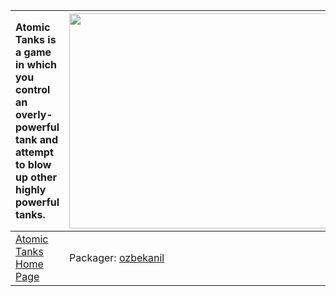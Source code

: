 | Atomic Tanks is a game in which you control an overly-powerful tank and attempt to blow up other highly powerful tanks. | <a href='http://www.youtube.com/watch?feature=player_embedded&v=nl6A87g2-mo' target='_blank'><img src='http://img.youtube.com/vi/nl6A87g2-mo/0.jpg' width='425' height=344 /></a> |
|:------------------------------------------------------------------------------------------------------------------------|:----------------------------------------------------------------------------------------------------------------------------------------------------------------------------------|
|[Atomic Tanks Home Page](http://atanks.sourceforge.net/)| Packager: [ozbekanil](ozbekanil.md) |